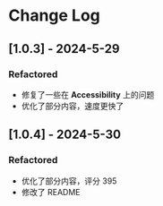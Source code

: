 # Change Log

## [1.0.3] - 2024-5-29

### Refactored

* 修复了一些在 **Accessibility** 上的问题
* 优化了部分内容，速度更快了

## [1.0.4] - 2024-5-30

### Refactored

* 优化了部分内容，评分 395
* 修改了 README